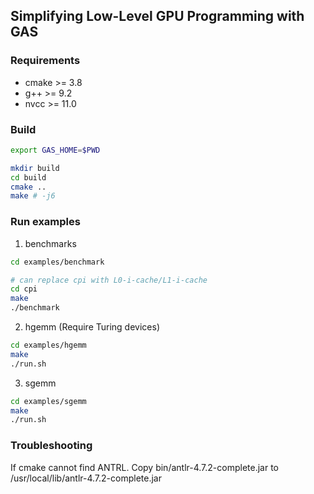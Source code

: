 ## Simplifying Low-Level GPU Programming with GAS

### Requirements
* cmake >= 3.8
* g++ >= 9.2
* nvcc >= 11.0

### Build
```bash
export GAS_HOME=$PWD

mkdir build
cd build
cmake ..
make # -j6
```

### Run examples
1. benchmarks
```bash
cd examples/benchmark

# can replace cpi with L0-i-cache/L1-i-cache
cd cpi
make
./benchmark
```

2. hgemm (Require Turing devices)
```bash
cd examples/hgemm
make
./run.sh
```

3. sgemm 
```bash
cd examples/sgemm
make
./run.sh
```

### Troubleshooting
If cmake cannot find ANTRL. Copy bin/antlr-4.7.2-complete.jar to /usr/local/lib/antlr-4.7.2-complete.jar
